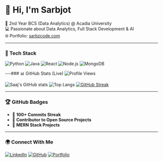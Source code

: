 
# 👋 Hi, I'm Sarbjot
🚀 2nd Year BCS (Data Analytics) @ Acadia University  
💻 Passionate about Data Analytics, Full Stack Development & AI  
🌐 Portfolio: [sarbzcode.com](https://sarbzcode.com)

---

### 🧠 Tech Stack
![Python](https://img.shields.io/badge/Python-3776AB?logo=python&logoColor=white)
![Java](https://img.shields.io/badge/Java-007396?logo=java&logoColor=white)
![React](https://img.shields.io/badge/React-20232A?logo=react&logoColor=61DAFB)
![Node.js](https://img.shields.io/badge/Node.js-43853D?logo=node-dot-js&logoColor=white)
![MongoDB](https://img.shields.io/badge/MongoDB-4EA94B?logo=mongodb&logoColor=white)

---### 📊 GitHub Stats (Live)
![Profile Views](https://komarev.com/ghpvc/?username=sarbzcode&color=blueviolet&style=flat)

![Saaj's GitHub stats](https://github-readme-stats.vercel.app/api?username=sarbzcode&show_icons=true&include_all_commits=true&count_private=true&theme=tokyonight&cache_seconds=7200)
![Top Langs](https://github-readme-stats.vercel.app/api/top-langs/?username=sarbzcode&layout=compact&theme=tokyonight&langs_count=8)
[![GitHub Streak](https://github-readme-streak-stats.herokuapp.com?user=sarbzcode&theme=tokyonight&hide_border=false)](https://git.io/streak-stats)



---

### 🏆 GitHub Badges
- 🥇 **100+ Commits Streak**
- 🎯 **Contributor to Open Source Projects**
- 🚀 **MERN Stack Projects**

---

### 🌍 Connect With Me
[![LinkedIn](https://img.shields.io/badge/LinkedIn-0077B5?logo=linkedin&logoColor=white)](https://linkedin.com/in/sarbzcode)
[![GitHub](https://img.shields.io/badge/GitHub-100000?logo=github&logoColor=white)](https://github.com/sarbzcode)
[![Portfolio](https://img.shields.io/badge/Website-4285F4?logo=google-chrome&logoColor=white)](https://sarbzcode.com)

<!--
**sarbzcode/sarbzcode** is a ✨ _special_ ✨ repository because its `README.md` (this file) appears on your GitHub profile.

Here are some ideas to get you started:

- 🔭 I’m currently working on ...
- 🌱 I’m currently learning ...
- 👯 I’m looking to collaborate on ...
- 🤔 I’m looking for help with ...
- 💬 Ask me about ...
- 📫 How to reach me: ...
- 😄 Pronouns: ...
- ⚡ Fun fact: ...
-->

